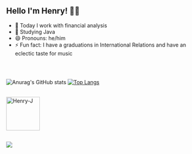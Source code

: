 ## Hello I'm Henry! 👋😄

- 🔭 Today I work with financial analysis 
- 🌱 Studying Java
- 😄 Pronouns: he/him
- ⚡ Fun fact: I have a graduations in International Relations and have an eclectic taste for music
                 
<div>

##

<div style="display: inline_block"><br>
 
   ![Anurag's GitHub stats](https://github-readme-stats.vercel.app/api?username=henrynascim&show_icons=true&theme=dracula)
   [![Top Langs](https://github-readme-stats.vercel.app/api/top-langs/?username=henrynascim&layout=compact&theme=dracula)](https://github.com/henrynascim/github-readme-stats)

<div style="display: inline_block"><br>

  <img align="center" alt="Henry-J" height="90" width="90" src="https://cdn.jsdelivr.net/gh/devicons/devicon/icons/java/java-original-wordmark.svg" />
  
##

 <a href="https://www.linkedin.com/in/henrique-nascimento-546a38165/?locale=en_US" target="_blank"><img src="https://img.shields.io/badge/-LinkedIn-%230077B5?style=for-the-badge&logo=linkedin&logoColor=white" target="_blank"></a>

<div>
